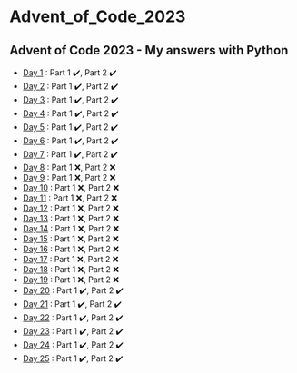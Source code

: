 # Advent_of_Code_2023
Advent of Code 2023 - My answers with Python 
----
* [Day 1](https://adventofcode.com/2023/day/1) : Part 1 ✔️, Part 2 ✔️
* [Day 2](https://adventofcode.com/2023/day/2) : Part 1 ✔️, Part 2 ✔️
* [Day 3](https://adventofcode.com/2023/day/3) : Part 1 ✔️, Part 2 ✔️
* [Day 4](https://adventofcode.com/2023/day/4) : Part 1 ✔️, Part 2 ✔️
* [Day 5](https://adventofcode.com/2023/day/5) : Part 1 ✔️, Part 2 ✔️
* [Day 6](https://adventofcode.com/2023/day/6) : Part 1 ✔️, Part 2 ✔️
* [Day 7](https://adventofcode.com/2023/day/7) : Part 1 ✔️, Part 2 ✔️
* [Day 8](https://adventofcode.com/2023/day/7) : Part 1 ❌, Part 2 ❌
* [Day 9](https://adventofcode.com/2023/day/7) : Part 1 ❌, Part 2 ❌
* [Day 10](https://adventofcode.com/2023/day/7) : Part 1 ❌, Part 2 ❌
* [Day 11](https://adventofcode.com/2023/day/7) : Part 1 ❌, Part 2 ❌
* [Day 12](https://adventofcode.com/2023/day/7) : Part 1 ❌, Part 2 ❌
* [Day 13](https://adventofcode.com/2023/day/7) : Part 1 ❌, Part 2 ❌
* [Day 14](https://adventofcode.com/2023/day/7) : Part 1 ❌, Part 2 ❌
* [Day 15](https://adventofcode.com/2023/day/7) : Part 1 ❌, Part 2 ❌
* [Day 16](https://adventofcode.com/2023/day/7) : Part 1 ❌, Part 2 ❌
* [Day 17](https://adventofcode.com/2023/day/7) : Part 1 ❌, Part 2 ❌
* [Day 18](https://adventofcode.com/2023/day/7) : Part 1 ❌, Part 2 ❌
* [Day 19](https://adventofcode.com/2023/day/7) : Part 1 ❌, Part 2 ❌
* [Day 20](https://adventofcode.com/2023/day/7) : Part 1 ✔️, Part 2 ✔️
* [Day 21](https://adventofcode.com/2023/day/7) : Part 1 ✔️, Part 2 ✔️
* [Day 22](https://adventofcode.com/2023/day/7) : Part 1 ✔️, Part 2 ✔️
* [Day 23](https://adventofcode.com/2023/day/7) : Part 1 ✔️, Part 2 ✔️
* [Day 24](https://adventofcode.com/2023/day/7) : Part 1 ✔️, Part 2 ✔️
* [Day 25](https://adventofcode.com/2023/day/7) : Part 1 ✔️, Part 2 ✔️

 
